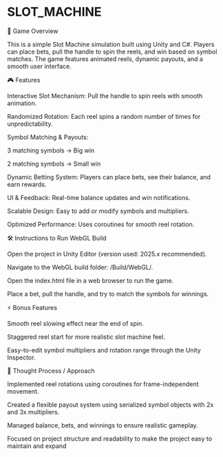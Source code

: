 # SLOT_MACHINE
🔹 Game Overview

This is a simple Slot Machine simulation built using Unity and C#.
Players can place bets, pull the handle to spin the reels, and win based on symbol matches. The game features animated reels, dynamic payouts, and a smooth user interface.

🎮 Features

Interactive Slot Mechanism: Pull the handle to spin reels with smooth animation.

Randomized Rotation: Each reel spins a random number of times for unpredictability.

Symbol Matching & Payouts:

3 matching symbols → Big win

2 matching symbols → Small win

Dynamic Betting System: Players can place bets, see their balance, and earn rewards.

UI & Feedback: Real-time balance updates and win notifications.

Scalable Design: Easy to add or modify symbols and multipliers.

Optimized Performance: Uses coroutines for smooth reel rotation.

🛠 Instructions to Run WebGL Build

Open the project in Unity Editor (version used: 2025.x recommended).

Navigate to the WebGL build folder: /Build/WebGL/.

Open the index.html file in a web browser to run the game.

Place a bet, pull the handle, and try to match the symbols for winnings.

⚡ Bonus Features

Smooth reel slowing effect near the end of spin.

Staggered reel start for more realistic slot machine feel.

Easy-to-edit symbol multipliers and rotation range through the Unity Inspector.

🧠 Thought Process / Approach

Implemented reel rotations using coroutines for frame-independent movement.

Created a flexible payout system using serialized symbol objects with 2x and 3x multipliers.

Managed balance, bets, and winnings to ensure realistic gameplay.

Focused on project structure and readability to make the project easy to maintain and expand